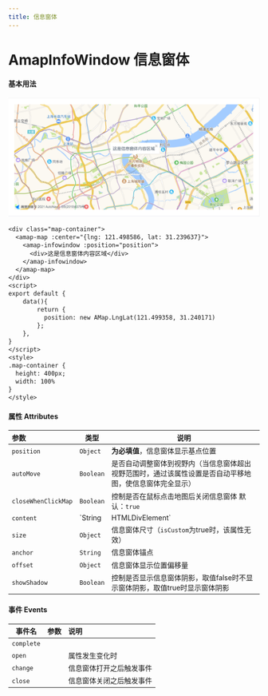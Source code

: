 ```yaml
---
title: 信息窗体
---
```

# AmapInfoWindow 信息窗体
#### 基本用法
![信息窗体](../img/info.png)
```vue
<div class="map-container">
  <amap-map :center="{lng: 121.498586, lat: 31.239637}">
    <amap-infowindow :position="position">
      <div>这是信息窗体内容区域</div>
    </amap-infowindow>
  </amap-map>
</div>
<script>
export default {
    data(){
        return {
          position: new AMap.LngLat(121.499358, 31.240171)
        };
    },
}
</script>
<style>
.map-container {
  height: 400px;
  width: 100%
}
</style>
```
#### 属性  Attributes

| 参数                | 类型                      | 说明                                                         |
| :------------------ | ------------------------- | ------------------------------------------------------------ |
| `position`          | `Object`                   | **为必填值**，信息窗体显示基点位置                           |
| `autoMove`          | `Boolean`                 | 是否自动调整窗体到视野内（当信息窗体超出视野范围时，通过该属性设置是否自动平移地图，使信息窗体完全显示） |
| `closeWhenClickMap` | `Boolean`                 | 控制是否在鼠标点击地图后关闭信息窗体  默认：`true`           |
| `content`           | `String | HTMLDivElement` | 显示内容，可以是HTML要素字符串或者`HTMLElement`对象          |
| `size`              | `Object`                  | 信息窗体尺寸（`isCustom`为true时，该属性无效）               |
| `anchor`            | `String`                  | 信息窗体锚点                                                 |
| `offset`            | `Object`                  | 信息窗体显示位置偏移量                                       |
| `showShadow`        | `Boolean`                 | 控制是否显示信息窗体阴影，取值false时不显示窗体阴影，取值true时显示窗体阴影 |

#### 事件 Events

| 事件名     | 参数 | 说明                     |
| ---------- | ---- | :----------------------- |
| `complete` |      |                          |
| `open`     |      | 属性发生变化时           |
| `change`   |      | 信息窗体打开之后触发事件 |
| `close`    |      | 信息窗体关闭之后触发事件 |
